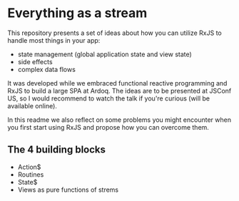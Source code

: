 # Everything as a stream
This repository presents a set of ideas about how you can utilize RxJS to handle most things in your app:
 - state management (global application state and view state)
 - side effects
 - complex data flows
 
It was developed while we embraced functional reactive programming and RxJS to build a large SPA at Ardoq.
The ideas are to be presented at JSConf US, so I would recommend to watch the talk if you're curious (will be available online).

In this readme we also reflect on some problems you might encounter when you first start using RxJS and propose how you can overcome them.

## The 4 building blocks
- Action$
- Routines
- State$
- Views as pure functions of strems

## 
